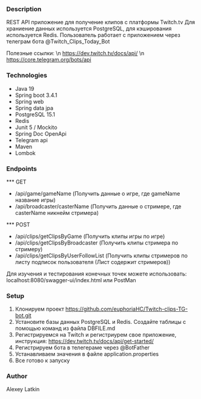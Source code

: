 ### Description

REST API приложение для получение клипов с платформы Twitch.tv Для храниение данных используется PostgreSQL, для кэширования используется Redis. Пользователь работает с приложением через телеграм бота @Twitch_Clips_Today_Bot

Полезные ссылки: \n
https://dev.twitch.tv/docs/api/ \n
https://core.telegram.org/bots/api

### Technologies

* Java 19
* Spring boot 3.4.1
* Spring web
* Spring data jpa
* PostgreSQL 15.1
* Redis
* Junit 5 / Mockito
* Spring Doc OpenApi
* Telegram api
* Maven
* Lombok

### Endpoints

*** GET

* /api/game/gameName (Получить данные о игре, где gameName название игры)
* /api/broadcaster/casterName (Получить данные о стримере, где casterName никнейм стримера)

*** POST

* /api/clips/getClipsByGame (Получить клипы игры по игре)
* /api/clips/getClipsByBroadcaster (Получить клипы стримера по стримеру)
* /api/clips/getClipsByUserFollowList (Получить клипы стримеров по листу подписок пользователя (Лист содержит стримеров))

Для изучения и тестирования конечных точек можете использовать:
localhost:8080/swagger-ui/index.html
или 
PostMan

### Setup

1. Клонируем проект https://github.com/euphoriaHC/Twitch-clips-TG-bot.git
2. Установите базы данных PostgreSQL и Redis. Создайте таблицы с помощью команд из файла DBFILE.md
3. Регистрируемся на Twitch и регистриурем свое приложение, инструкция: https://dev.twitch.tv/docs/api/get-started/
4. Регистрируем бота в телегераме через @BotFather
5. Устанавливаем значения в файле application.properties
6. Все готово к запуску

### Author

Alexey Latkin
